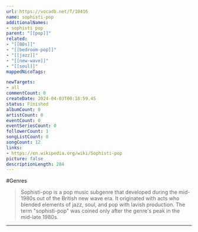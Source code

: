 ```yaml
---
url: https://vocadb.net/T/10416
name: sophisti-pop
additionalNames: 
- sophisti pop
parent: "[[pop]]"
related:
- "[[80s]]"
- "[[bedroom-pop]]"
- "[[jazz]]"
- "[[new-wave]]"
- "[[soul]]"
mappedNicoTags:

newTargets:
- all
commentCount: 0
createDate: 2024-04-03T00:18:59.45
status: Finished
albumCount: 0
artistCount: 0
eventCount: 0
eventSeriesCount: 0
followerCount: 1
songListCount: 0
songCount: 12
links: 
- https://en.wikipedia.org/wiki/Sophisti-pop
picture: false
descriptionLength: 284
---
```


#Genres

>Sophisti-pop is a pop music subgenre that developed during the mid-1980s out of the British new wave era. It originated with acts who blended elements of jazz, soul, and pop with lavish production. The term "sophisti-pop" was coined only after the genre's peak in the mid-late 1980s.

---

